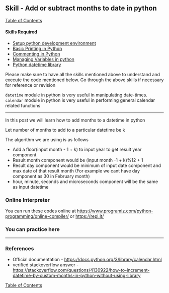 ## Skill - Add or subtract months to date in python
[Table of Contents](https://nagasudhir.blogspot.com/2020/04/taming-python-table-of-contents.html)

#### Skills Required
* [Setup python development environment](https://nagasudhir.blogspot.com/2020/04/setup-python-development-environment_14.html)
* [Basic Printing in Python](https://nagasudhir.blogspot.com/2020/04/basic-printing-in-python.html)
* [Commenting in Python](https://nagasudhir.blogspot.com/2020/04/comments-in-python.html)
* [Managing Variables in python](https://nagasudhir.blogspot.com/2020/04/managing-variables-in-python.html)
* [Python datetime library](https://nagasudhir.blogspot.com/2020/05/datetime-library-in-python.html)

Please make sure to have all the skills mentioned above to understand and execute the code mentioned below. Go through the above skills if necessary for reference or revision

`datetime` module in python is very useful in manipulating date-times.
`calendar` module in python is very useful in performing general calendar related functions
<hr/>
In this post we will learn how to add months to a datetime in python

Let number of months to add to a particular datetime be k

The algorithm we are using is as follows
* Add a floor(input month - 1 + k) to input year to get result year component
* Result month component would be (input month -1 + k)%12 + 1
* Result day component would be minimum of input date component and max date of that result month (For example we cant have day component as 30 in February month)
* hour, minute, seconds and microseconds component will be the same as input datetime


### Online Interpreter
You can run these codes online at https://www.programiz.com/python-programming/online-compiler/ or https://repl.it/

### You can practice here


<hr/>

### References
* Official documentation - https://docs.python.org/3/library/calendar.html
* verified stackoverflow answer - https://stackoverflow.com/questions/4130922/how-to-increment-datetime-by-custom-months-in-python-without-using-library

[Table of Contents](https://nagasudhir.blogspot.com/2020/04/taming-python-table-of-contents.html)

<!--stackedit_data:
eyJwcm9wZXJ0aWVzIjoidGl0bGU6IEFkZCBvciBzdWJ0cmFjdC
Btb250aHMgdG8gZGF0ZSBpbiBweXRob25cbmF1dGhvcjogTmFn
YXN1ZGhpciBQdWxsYVxuZGF0ZTogJzIwMjAtMDYtMjYnXG4iLC
JoaXN0b3J5IjpbMjE0MTkxNTc3LDEzMDY3Nzg4MjEsLTIxNDM4
Mjg3MTYsMTA2ODM0MTAwMCw3MzA5OTgxMTZdfQ==
-->